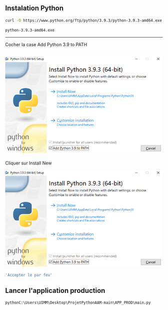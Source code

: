 ## Instalation Python
```bash
curl -O https://www.python.org/ftp/python/3.9.3/python-3.9.3-amd64.exe
```
```bash
python-3.9.3-amd64.exe
```
---------------------------------------------------------------------------------
Cocher la case Add Python 3.9 to PATH

![Cocher la case Add Python 3.9 to PATH](Image_README/MicrosoftTeams-image-2.png)
----------------------------------------------------------------------------------
Cliquer sur Install New 

![Cliquer sur Install New](Image_README/MicrosoftTeams-image-2.png)
```bash
'Accepter le par feu'
```

## Lancer l'application production
```bash
pythonC:\Users\UIMM\Desktop\ProjetPythonAAM-main\APP_PROD\main.py
```
